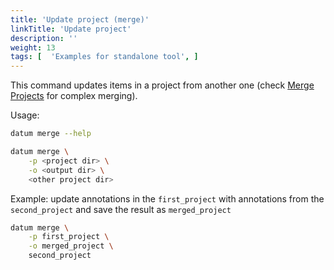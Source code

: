 ```yaml
---
title: 'Update project (merge)'
linkTitle: 'Update project'
description: ''
weight: 13
tags: [  'Examples for standalone tool', ]
---
```


This command updates items in a project from another one
(check [Merge Projects](/docs/user-manual/command-reference/merge-projects/)
for complex merging).

Usage:

``` bash
datum merge --help

datum merge \
    -p <project dir> \
    -o <output dir> \
    <other project dir>
```

Example: update annotations in the `first_project` with annotations
from the `second_project` and save the result as `merged_project`

``` bash
datum merge \
    -p first_project \
    -o merged_project \
    second_project
```
